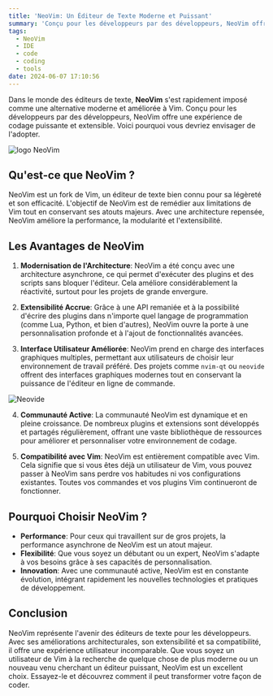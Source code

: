 ```yaml
---
title: 'NeoVim: Un Éditeur de Texte Moderne et Puissant'
summary: 'Conçu pour les développeurs par des développeurs, NeoVim offre une expérience de codage puissante et extensible.'
tags:
  - NeoVim
  - IDE
  - code
  - coding
  - tools
date: 2024-06-07 17:10:56
---
```



Dans le monde des éditeurs de texte, **NeoVim** s'est rapidement imposé comme une alternative moderne et améliorée à Vim. Conçu pour les développeurs par des développeurs, NeoVim offre une expérience de codage puissante et extensible. Voici pourquoi vous devriez envisager de l'adopter.

![logo NeoVim](/posts/neovim/logo@2x.png "Logo de NeoVim")

## Qu'est-ce que NeoVim ?

NeoVim est un fork de Vim, un éditeur de texte bien connu pour sa légèreté et son efficacité. L'objectif de NeoVim est de remédier aux limitations de Vim tout en conservant ses atouts majeurs. Avec une architecture repensée, NeoVim améliore la performance, la modularité et l'extensibilité.

## Les Avantages de NeoVim

1. **Modernisation de l'Architecture**: NeoVim a été conçu avec une architecture asynchrone, ce qui permet d'exécuter des plugins et des scripts sans bloquer l'éditeur. Cela améliore considérablement la réactivité, surtout pour les projets de grande envergure.

2. **Extensibilité Accrue**: Grâce à une API remaniée et à la possibilité d'écrire des plugins dans n'importe quel langage de programmation (comme Lua, Python, et bien d'autres), NeoVim ouvre la porte à une personnalisation profonde et à l'ajout de fonctionnalités avancées.

3. **Interface Utilisateur Améliorée**: NeoVim prend en charge des interfaces graphiques multiples, permettant aux utilisateurs de choisir leur environnement de travail préféré. Des projets comme `nvim-qt` ou `neovide` offrent des interfaces graphiques modernes tout en conservant la puissance de l'éditeur en ligne de commande.

![Neovide](/posts/neovim/BasicScreenCap.png "Interface graphique de NeoVim avec Neovide")

4. **Communauté Active**: La communauté NeoVim est dynamique et en pleine croissance. De nombreux plugins et extensions sont développés et partagés régulièrement, offrant une vaste bibliothèque de ressources pour améliorer et personnaliser votre environnement de codage.

5. **Compatibilité avec Vim**: NeoVim est entièrement compatible avec Vim. Cela signifie que si vous êtes déjà un utilisateur de Vim, vous pouvez passer à NeoVim sans perdre vos habitudes ni vos configurations existantes. Toutes vos commandes et vos plugins Vim continueront de fonctionner.

## Pourquoi Choisir NeoVim ?

- **Performance**: Pour ceux qui travaillent sur de gros projets, la performance asynchrone de NeoVim est un atout majeur. 
- **Flexibilité**: Que vous soyez un débutant ou un expert, NeoVim s'adapte à vos besoins grâce à ses capacités de personnalisation.
- **Innovation**: Avec une communauté active, NeoVim est en constante évolution, intégrant rapidement les nouvelles technologies et pratiques de développement.

## Conclusion

NeoVim représente l'avenir des éditeurs de texte pour les développeurs. Avec ses améliorations architecturales, son extensibilité et sa compatibilité, il offre une expérience utilisateur incomparable. Que vous soyez un utilisateur de Vim à la recherche de quelque chose de plus moderne ou un nouveau venu cherchant un éditeur puissant, NeoVim est un excellent choix. Essayez-le et découvrez comment il peut transformer votre façon de coder.

